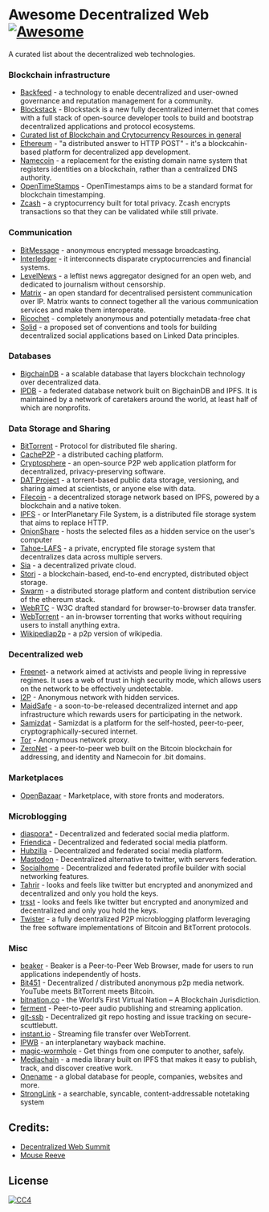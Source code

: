 # Awesome Decentralized Web [![Awesome](https://cdn.rawgit.com/sindresorhus/awesome/d7305f38d29fed78fa85652e3a63e154dd8e8829/media/badge.svg)](https://github.com/sindresorhus/awesome)

A curated list about the decentralized web technologies.


### Blockchain infrastructure
* [Backfeed](http://backfeed.cc/) - a technology to enable decentralized and user-owned governance and reputation management for a community.
* [Blockstack](https://blockstack.org/) - Blockstack is a new fully decentralized internet that comes with a full stack of open-source developer tools to build and bootstrap decentralized applications and protocol ecosystems.
* [Curated list of Blockchain and Crytocurrency Resources in general](https://github.com/McFrankline/Blockchain-stuff)
* [Ethereum](https://ethereum.org/) - "a distributed answer to HTTP POST" - it's a blockcahin-based platform for decentralized app development.
* [Namecoin](https://namecoin.info/) - a replacement for the existing domain name system that registers identities on a blockchain, rather than a centralized DNS authority.
* [OpenTimeStamps](https://opentimestamps.org/) - OpenTimestamps aims to be a standard format for blockchain timestamping. 
* [Zcash](https://z.cash/) - a cryptocurrency built for total privacy. Zcash encrypts transactions so that they can be validated while still private.


### Communication
* [BitMessage](https://en.wikipedia.org/wiki/Bitmessage) - anonymous encrypted message broadcasting.
* [Interledger](https://interledger.org/) - it interconnects disparate cryptocurrencies and financial systems.
* [LevelNews](https://levelnews.org/) - a leftist news aggregator designed for an open web, and dedicated to journalism without censorship.
* [Matrix](https://matrix.org/) - an open standard for decentralised persistent communication over IP. Matrix wants to connect together all the various communication services and make them interoperate.
* [Ricochet](https://ricochet.im/) - completely anonymous and potentially metadata-free chat
* [Solid](https://solid.mit.edu/) - a proposed set of conventions and tools for building decentralized social applications based on Linked Data principles.


### Databases
* [BigchainDB](https://www.bigchaindb.com/) - a scalable database that layers blockchain technology over decentralized data.
* [IPDB](https://ipdb.foundation/) - a federated database network built on BigchainDB and IPFS. It is maintained by a network of caretakers around the world, at least half of which are nonprofits.


### Data Storage and Sharing
* [BitTorrent](https://en.wikipedia.org/wiki/BitTorrent) - Protocol for distributed file sharing.
* [CacheP2P](http://www.cachep2p.com/) - a distributed caching platform.
* [Cryptosphere](https://cryptosphere.io/) - an open-source P2P web application platform for decentralized, privacy-preserving software.
* [DAT Project](http://dat-data.com/) - a torrent-based public data storage, versioning, and sharing aimed at scientists, or anyone else with data.
* [Filecoin](https://filecoin.io/) - a decentralized storage network based on IPFS, powered by a blockchain and a native token. 
* [IPFS](https://ipfs.io/) - or InterPlanetary File System, is a distributed file storage system that aims to replace HTTP.
* [OnionShare](https://onionshare.org/) - hosts the selected files as a hidden service on the user's computer
* [Tahoe-LAFS](https://www.tahoe-lafs.org/trac/tahoe-lafs) - a private, encrypted file storage system that decentralizes data across multiple servers.
* [Sia](http://sia.tech/) - a decentralized private cloud. 
* [Storj](https://storj.io/) - a blockchain-based, end-to-end encrypted, distributed object storage.
* [Swarm](https://github.com/ethersphere/swarm) - a distributed storage platform and content distribution service of the ethereum stack.
* [WebRTC](https://en.wikipedia.org/wiki/WebRTC) - W3C drafted standard for browser-to-browser data transfer.
* [WebTorrent](https://webtorrent.io/) - an in-browser torrenting that works without requiring users to install anything extra.
* [Wikipediap2p](https://www.wikipediap2p.org/) - a p2p version of wikipedia.


### Decentralized web
* [Freenet](https://freenetproject.org/)- a network aimed at activists and people living in repressive regimes. It uses a web of trust in high security mode, which allows users on the network to be effectively undetectable.
* [I2P](https://geti2p.net/) - Anonymous network with hidden services.
* [MaidSafe](http://maidsafe.net/) - a soon-to-be-released decentralized internet and app infrastructure which rewards users for participating in the network.
* [Samizdat](http://samizdat.childrenofmay.org/) - Samizdat is a platform for the self-hosted, peer-to-peer, cryptographically-secured internet.
* [Tor](https://www.torproject.org/) - Anonymous network proxy.
* [ZeroNet](https://zeronet.io/) - a peer-to-peer web built on the Bitcoin blockchain for addressing, and identity and Namecoin for .bit domains.


### Marketplaces
* [OpenBazaar](https://openbazaar.org/) - Marketplace, with store fronts and moderators.


### Microblogging
* [diaspora*](https://diasporafoundation.org/) - Decentralized and federated social media platform.
* [Friendica](http://friendi.ca/) - Decentralized and federated social media platform.
* [Hubzilla](https://project.hubzilla.org/page/hubzilla/hubzilla-project) - Decentralized and federated social media platform.
* [Mastodon](https://mastodon.social) - Decentralized alternative to twitter, with servers federation.
* [Socialhome](https://socialhome.network/) - Decentralized and federated profile builder with social networking features.
* [Tahrir](http://tahrirproject.org/) - looks and feels like twitter but encrypted and anonymized and decentralized and only you hold the keys.
* [trsst](http://www.trsst.com/) - looks and feels like twitter but encrypted and anonymized and decentralized and only you hold the keys.
* [Twister](http://twister.net.co/) - a fully decentralized P2P microblogging platform leveraging the free software implementations of Bitcoin and BitTorrent protocols.


### Misc   

* [beaker](https://beakerbrowser.com/) - Beaker is a Peer-to-Peer Web Browser, made for users to run applications independently of hosts.
* [Bit451](https://github.com/Bit451/Bit451) - Decentralized / distributed anonymous p2p media network. YouTube meets BitTorrent meets Bitcoin.
* [bitnation.co](https://bitnation.co) - the World’s First Virtual Nation – A Blockchain Jurisdiction.
* [ferment](https://github.com/mmckegg/ferment) - Peer-to-peer audio publishing and streaming application.
* [git-ssb](https://github.com/clehner/git-ssb) - Decentralized git repo hosting and issue tracking on secure-scuttlebutt.
* [instant.io](https://instant.io/) - Streaming file transfer over WebTorrent.
* [IPWB](https://github.com/oduwsdl/ipwb) - an interplanetary wayback machine.
* [magic-wormhole](https://github.com/warner/magic-wormhole) - Get things from one computer to another, safely.
* [Mediachain](http://www.mediachain.io/) -  a media library built on IPFS that makes it easy to publish, track, and discover creative work.
* [Onename](https://onename.com/) - a global database for people, companies, websites and more.
* [StrongLink](https://github.com/btrask/stronglink) - a searchable, syncable, content-addressable notetaking system



## Credits:
- [Decentralized Web Summit](http://www.decentralizedweb.net/)
- [Mouse Reeve](https://blog.mousereeve.com/technologies-of-the-decentralized-web-summit/)


## License
 [![CC4](https://i.creativecommons.org/l/by-sa/4.0/88x31.png)](http://creativecommons.org/licenses/by-sa/4.0/)
